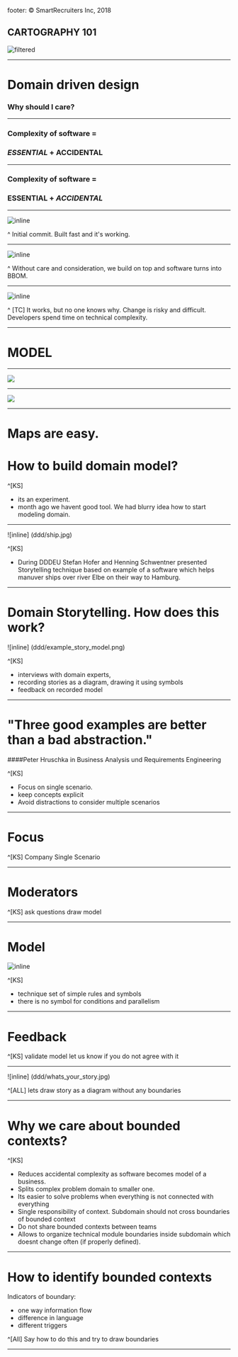 footer: © SmartRecruiters Inc, 2018

## CARTOGRAPHY 101

![filtered](ddd/mercator_na_world_physical_wall_mural_lg.jpg)

---

# Domain driven design

### Why should I care?

---

### Complexity of software =

### *ESSENTIAL* + ACCIDENTAL

---

### Complexity of software =

### ESSENTIAL + *ACCIDENTAL*

---

![inline](ddd/complexity_tr_1.png)

^ Initial commit. Built fast and it's working.

---

![inline](ddd/complexity_tr_2.png)

^ Without care and consideration, we build on top and software turns into BBOM.

---

![inline](ddd/complexity_tr_3.png)

^ [TC] It works, but no one knows why. Change is risky and difficult. Developers spend time on technical complexity.

---

# MODEL

---

![](ddd/mercator_na_world_physical_wall_mural_lg.jpg)

---

![](ddd/amurica.png)

---
# Maps are easy. 
# How to build domain model?

^[KS] 
- its an experiment.
- month ago we havent good tool. We had blurry idea how to start modeling domain. 

---

![inline] (ddd/ship.jpg)

^[KS]
- During DDDEU Stefan Hofer and Henning Schwentner presented Storytelling technique based on example of a software which helps manuver ships over river Elbe on their way to Hamburg. 

---

# Domain Storytelling. How does this work?

![inline] (ddd/example_story_model.png)

^[KS] 
- interviews with domain experts, 
- recording stories as a diagram, drawing it using symbols
- feedback on recorded model

---
# "Three good examples are better than a bad abstraction."
####Peter Hruschka in Business Analysis und Requirements Engineering

^[KS]
- Focus on single scenario. 
- keep concepts explicit
- Avoid distractions to consider multiple scenarios

---

# Focus

^[KS]
Company
Single Scenario

---

# Moderators

^[KS]
ask questions
draw model

---
# Model
![inline](ddd/storytelling_symbols.png) 

^[KS] 
- technique set of simple rules and symbols
- there is no symbol for conditions and parallelism


---

# Feedback

^[KS]
validate model
let us know if you do not agree with it

---

![inline] (ddd/whats_your_story.jpg)

^[ALL] lets draw story as a diagram without any boundaries

---

# Why we care about bounded contexts?

^[KS] 
* Reduces accidental complexity as software becomes model of a business.
* Splits complex problem domain to smaller one.
* Its easier to solve problems when everything is not connected with everything
* Single responsibility of context. Subdomain should not cross boundaries of bounded context
* Do not share bounded contexts between teams
* Allows to organize technical module boundaries inside subdomain which doesnt change often (if properly defined).


---
# How to identify bounded contexts
Indicators of boundary:

* one way information flow
* difference in language
* different triggers

^[All] Say how to do this and try to draw boundaries

---

